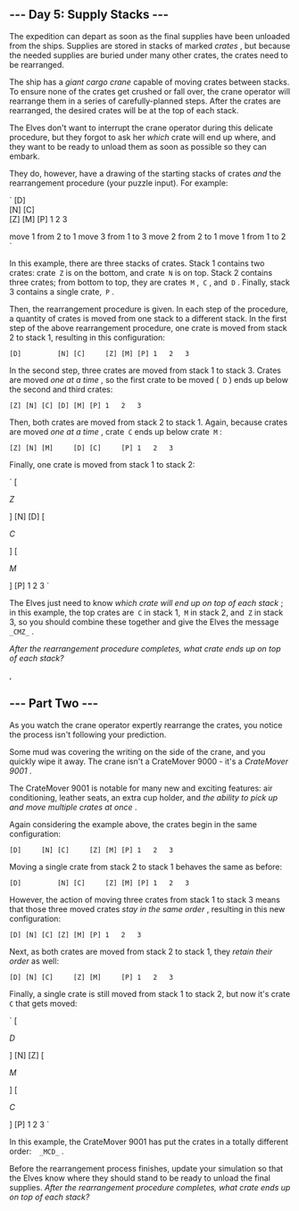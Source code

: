 ##  \--- Day 5: Supply Stacks ---

 The expedition can depart as soon as the final supplies have been unloaded from the ships. Supplies are stored in stacks of marked _crates_ , but because the needed supplies are buried under many other crates, the crates need to be rearranged.

 The ship has a _giant cargo crane_ capable of moving crates between stacks. To ensure none of the crates get crushed or fall over, the crane operator will rearrange them in a series of carefully-planned steps. After the crates are rearranged, the desired crates will be at the top of each stack.

 The Elves don't want to interrupt the crane operator during this delicate procedure, but they forgot to ask her _which_ crate will end up where, and they want to be ready to unload them as soon as possible so they can embark.

 They do, however, have a drawing of the starting stacks of crates _and_ the rearrangement procedure (your puzzle input). For example:


  `
   [D]    
[N] [C]    
[Z] [M] [P]
 1   2   3 

move 1 from 2 to 1
move 3 from 1 to 3
move 2 from 2 to 1
move 1 from 1 to 2
  `
 
 In this example, there are three stacks of crates. Stack 1 contains two crates: crate` Z` is on the bottom, and crate` N` is on top. Stack 2 contains three crates; from bottom to top, they are crates` M` ,` C` , and` D` . Finally, stack 3 contains a single crate,` P` .

 Then, the rearrangement procedure is given. In each step of the procedure, a quantity of crates is moved from one stack to a different stack. In the first step of the above rearrangement procedure, one crate is moved from stack 2 to stack 1, resulting in this configuration:


  `
   [D]        
[N] [C]    
[Z] [M] [P]
 1   2   3
  `
 
 In the second step, three crates are moved from stack 1 to stack 3\. Crates are moved _one at a time_ , so the first crate to be moved (` D` ) ends up below the second and third crates:


  `
   [Z]
        [N]
    [C] [D]
    [M] [P]
 1   2   3
  `
 
 Then, both crates are moved from stack 2 to stack 1\. Again, because crates are moved _one at a time_ , crate` C` ends up below crate` M` :


  `
   [Z]
        [N]
[M]     [D]
[C]     [P]
 1   2   3
  `
 
 Finally, one crate is moved from stack 1 to stack 2:


  `
   [
   
 _Z_
   
   ]
        [N]
        [D]
[
   
 _C_
   
   ] [
   
 _M_
   
   ] [P]
 1   2   3
  `
 
 The Elves just need to know _which crate will end up on top of each stack_ ; in this example, the top crates are` C` in stack 1,` M` in stack 2, and` Z` in stack 3, so you should combine these together and give the Elves the message`   _CMZ_ ` .

 _After the rearrangement procedure completes, what crate ends up on top of each stack?_ 

,

##  \--- Part Two ---

 As you watch the crane operator expertly rearrange the crates, you notice the process isn't following your prediction.

 Some mud was covering the writing on the side of the crane, and you quickly wipe it away. The crane isn't a CrateMover 9000 - it's a _CrateMover 9001_  .

 The CrateMover 9001 is notable for many new and exciting features: air conditioning, leather seats, an extra cup holder, and _the ability to pick up and move multiple crates at once_ .

 Again considering the example above, the crates begin in the same configuration:


  `
   [D]    
[N] [C]    
[Z] [M] [P]
 1   2   3
  `
 
 Moving a single crate from stack 2 to stack 1 behaves the same as before:


  `
   [D]        
[N] [C]    
[Z] [M] [P]
 1   2   3
  `
 
 However, the action of moving three crates from stack 1 to stack 3 means that those three moved crates _stay in the same order_ , resulting in this new configuration:


  `
   [D]
        [N]
    [C] [Z]
    [M] [P]
 1   2   3
  `
 
 Next, as both crates are moved from stack 2 to stack 1, they _retain their order_ as well:


  `
   [D]
        [N]
[C]     [Z]
[M]     [P]
 1   2   3
  `
 
 Finally, a single crate is still moved from stack 1 to stack 2, but now it's crate` C` that gets moved:


  `
   [
   
 _D_
   
   ]
        [N]
        [Z]
[
   
 _M_
   
   ] [
   
 _C_
   
   ] [P]
 1   2   3
  `
 
 In this example, the CrateMover 9001 has put the crates in a totally different order:`   _MCD_ ` .

 Before the rearrangement process finishes, update your simulation so that the Elves know where they should stand to be ready to unload the final supplies. _After the rearrangement procedure completes, what crate ends up on top of each stack?_ 